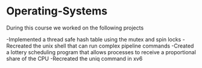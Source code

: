 # Operating-Systems

During this course we worked on the following projects

  -Implemented a thread safe hash table using the mutex and spin locks
  -Recreated the unix shell that can run complex pipeline commands
  -Created a lottery scheduling program that allows processes to receive a proportional share of the CPU
  -Recreated the uniq command in xv6
